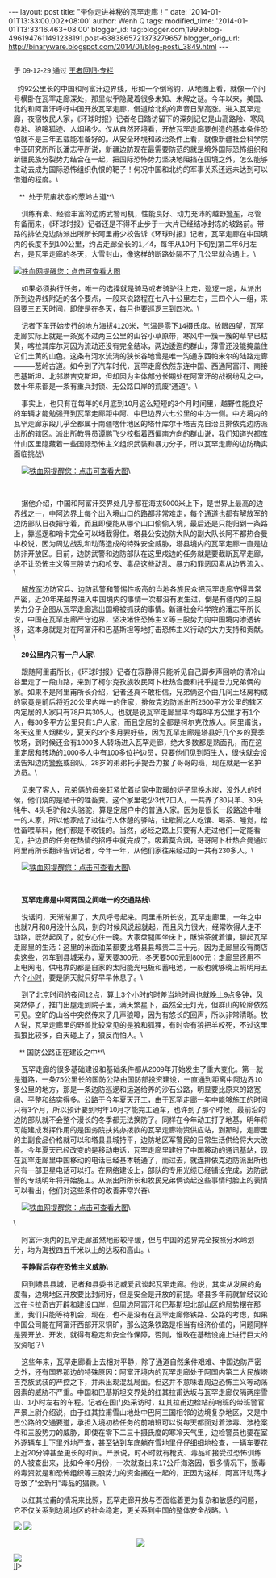 --- layout: post title: "带你走进神秘的瓦罕走廊！" date:
'2014-01-01T13:33:00.002+08:00' author: Wenh Q tags: modified\_time:
'2014-01-01T13:33:16.463+08:00' blogger\_id:
tag:blogger.com,1999:blog-4961947611491238191.post-6383865721373279657
blogger\_orig\_url:
http://binaryware.blogspot.com/2014/01/blog-post\_3849.html ---
<div dir="ltr">

<div
style="font-family: sans-serif; margin: 0px 10px; overflow: auto; width: 100%;">

于 09-12-29 通过 [王者回归-专栏](http://blog.china.com/u/060604/863/)\
\
  约92公里长的中国和阿富汗边界线，形如一个倒弯钩，从地图上看，就像一个问号横卧在瓦罕走廊深处，那里似乎隐藏着很多未知、未解之谜。今年以来，美国、北约和阿富汗呼吁中国开放瓦罕走廊，借道给北约的声音日渐高涨。进入瓦罕走廊，夜宿牧民人家，《环球时报》记者冬日踏访留下的深刻记忆是山高路险、寒风卷地、狼嗥狐迹、人烟稀少。仅从自然环境看，开放瓦罕走廊要创造的基本条件恐怕就不是三年五载能准备好的。从安全环境和政治条件上看，就像新疆社会科学院中亚研究所所长潘志平所说，新疆边防现在最需要防范的就是境外国际恐怖组织和新疆民族分裂势力结合在一起，把国际恐怖势力坚决地阻挡在国境之外，怎么能够主动去成为国际恐怖组织仇恨的靶子！何况中国和北约的军事关系还远未达到可以借道的程度。\
<div>

</div>

   **  处于荒废状态的葱岭古道**\
<div>

</div>

    训练有素、经验丰富的边防武警司机，性能良好、动力充沛的越野[警车](https://www.blogger.com/null)，尽管有备而来，《环球时报》记者还是不得不止步于一大片已经结冰封冻的坡路前。带路的排依克边防派出所所长阿里甫少校告诉《环球时报》记者，瓦罕走廊在中国境内的长度不到100公里，约占走廊全长的1／4，每年从10月下旬到第二年6月左右，是瓦罕走廊的冬天，大雪封山，像这样的断路处隔不了几公里就会遇上。\
<div>

[![](http://image.club.china.com/twhb/1011/2009/12/29/1262086476942_3060.jpg "铁血网提醒您：点击可查看大图")](https://www.blogger.com/null)

</div>

    如果必须执行任务，唯一的选择就是骑马或者骑驴往上走，巡逻一趟，从派出所到边界线附近的各个要点，一般来说路程在七八十公里左右，三四个人一组，来回要三五天时间，即使是在冬天，每月也要巡逻三到四次。\
<div>

</div>

    记者下车开始步行的地方海拔4120米，气温是零下14摄氏度。放眼四望，瓦罕走廊实际上就是一条宽不过两三公里的山谷小草原带，寒风中一簇一簇的草早已枯黄，喀拉其库尔河因为流动还没有完全结冰，两边逶迤的群山，薄雪还没能掩盖住它们土黄的山色。这条有河水流淌的狭长谷地曾是唯一沟通东西帕米尔的陆路走廊———葱岭古道。如今到了汽车时代，瓦罕走廊依然东连中国、西通阿富汗、南接巴基斯坦、北邻塔吉克斯坦，但却因为主体部分长期处在阿富汗的战祸纷乱之中，数十年来都是一条有重兵封锁、无公路口岸的荒废"通道"。\
<div>

</div>

    事实上，也只有在每年的6月底到10月这么短短的3个月时间里，越野性能良好的车辆才能勉强开到瓦罕走廊距中阿、中巴边界六七公里的中方一侧。中方境内的瓦罕走廊东段几乎全都属于南疆喀什地区的塔什库尔干塔吉克自治县排依克边防派出所的辖区。派出所教导员谭鹏飞少校指着西偏南方向的群山说，我们知道兴都库什山区里隐藏着一些国际恐怖主义组织武装和暴力分子，所以瓦罕走廊的边防确实面临挑战\
<div>

</div>

    [![](http://image.club.china.com/twhb/1011/2009/12/29/1262086476943_3061.jpg "铁血网提醒您：点击可查看大图")](https://www.blogger.com/null)\
<div>

  

</div>

    据他介绍，中国和阿富汗交界处几乎都在海拔5000米上下，是世界上最高的边界线之一，中阿边界上每个出入境山口的路都非常难走，每个通道也都有解放军的边防部队日夜把守着，而且即便能从哪个山口偷偷入境，最后还是只能归到一条路上，靠巡逻和哨卡完全可以堵截得住。塔县公安边防大队的副大队长阿不都热合曼中校说，因为周边战乱和动荡造成的特殊安全威胁，塔县境内的瓦罕走廊一直是边防非开放区。目前，边防武警和边防部队在这里戍边的任务就是要截断瓦罕走廊，绝不让恐怖主义等三股势力和枪支、毒品这些动乱、暴力和罪恶因素从边界流入。\
<div>

</div>

    [解放军](https://www.blogger.com/null)边防官兵、边防武警和警惕性极高的当地各族民众把瓦罕走廊守得异常严密，近20年来越界进入中国境内的事情一次都没有发生过，倒是有疆内的三股势力分子企图从瓦罕走廊逃出国境被抓获的事情。新疆社会科学院的潘志平所长说，中国在瓦罕走廊严守边界，坚决堵住恐怖主义等三股势力向中国境内渗透转移，这本身就是对在阿富汗和巴基斯坦等地打击恐怖主义行动的大力支持和贡献。\
<div>

</div>

    **20公里内只有一户人家**\
<div>

</div>

    跟随阿里甫所长，《环球时报》记者在寂静得只能听见自己脚步声回响的清冷山谷里走了一段山路，来到了柯尔克孜族牧民阿卜杜热合曼和托乎提吾力兄弟俩的家。如果不是阿里甫所长介绍，记者还真不敢相信，兄弟俩这个由几间土坯房构成的家竟是前后将近20公里内唯一的住家，排依克边防派出所2500平方公里的辖区内定居的人家只有78户共305人，也就是说瓦罕走廊里平均每8平方公里才有1个人，每30多平方公里只有1户人家，而且定居的全都是柯尔克孜族人。阿里甫说，冬天这里人烟稀少，夏天的3个多月要好些，因为瓦罕走廊是塔县好几个乡的夏季牧场，到时候还会有1000多人转场进入瓦罕走廊，绝大多数都是熟面孔，而在这里定居和转场的1000多人中有100多位护边员，只要他们见到陌生人，很快就会设法告知边防[警察](https://www.blogger.com/null)或部队，28岁的弟弟托乎提吾力接了哥哥的班，现在就是一名护边员。\
<div>

</div>

    见来了客人，兄弟俩的母亲赶紧忙着给家中取暖的炉子里换木炭，没外人的时候，他们烧的是晒干的牲畜粪。这个家里老少3代7口人，一共养了80只羊、30头牦牛、4头毛驴和2头骆驼，算是定居户中的普通人家。因为是很长一段路途中唯一的人家，所以他家成了过往行人休憩的驿站，让歇脚之人吃馕、喝茶、睡觉，给牲畜喂草料，他们都是不收钱的。当然，必经之路上只要有人走过他们一定能看见，护边员的任务在热情的招呼中就完成了。吸着莫合烟，哥哥阿卜杜热合曼通过阿里甫所长翻译告诉记者，今年一年，从他们家往来经过的一共有230多人。\
<div>

</div>

    [![](http://image.club.china.com/twhb/1011/2009/12/29/1262086476943_3062.jpg "铁血网提醒您：点击可查看大图")](https://www.blogger.com/null)\
<div>

  

</div>

    **瓦罕走廊是中阿两国之间唯一的交通路线**\
<div>

</div>

    说话间，天渐渐黑了，大风呼号起来。阿里甫所长说，瓦罕走廊里，一年之中也就7月和8月没什么风，别的时候风说起就起，而且风力很大，经常吹得人走不动路，既然起风了，就安心住一晚。大家盘腿围坐床上，酥油茶就着馕，聊起瓦罕走廊里的生活：这里的米面油菜都要比塔县县城贵二三十元，因为走廊里没有商店卖这些，包车到县城采办，夏天要300元，冬天要500元到800元；走廊里还用不上电网电，供电靠的都是自家的太阳能光电板和蓄电池，一般也就够晚上照明用五六个[小时](https://www.blogger.com/null)，要是阴天就只好早早休息了。\
<div>

</div>

    到了北京时间的夜间12点，算上3个[小时](https://www.blogger.com/null)的时差当地时间也就晚上9点多钟，风突然停了，推门出屋走到院子里，满天繁星下，虽然全无灯光，但群山的轮廓依然可见。空旷的山谷中突然传来了几声狼嗥，因为有悠长的回声，所以非常清晰。牧人说，瓦罕走廊里的野兽比较常见的是狼和狐狸，有时会有狼把羊咬死，不过这里孤狼比较多，白天碰上了，狼反而怕人。\
<div>

</div>

   ** 国防公路正在建设之中**\
<div>

</div>

    瓦罕走廊的很多基础建设和基础条件都从2009年开始发生了重大变化。第一就是道路，一条75公里长的国防公路由国防部投资建设，一直通到距离中阿边界10多公里的地方，那是一条边防巡逻和运送给养的沙石公路，明显要比原来的路宽阔、平整和结实得多。公路于今年夏天开工，由于瓦罕走廊一年中能够施工的时间只有3个月，所以预计要到明年10月才能完工通车，也许到了那个时候，最前沿的边防部队就不会整个漫长的冬季都无法换防了。同样在今年动工打了地基，明年将可能建成发挥作用的是国务院扶贫办拨款的瓦罕走廊物资供应站，到那时，走廊里的主副食品价格就可以和塔县县城持平，边防地区军警民的日常生活供给将大大改善。今年夏天已经改变的是移动电话，瓦罕走廊里建好了中国移动的通讯基站，现在瓦罕走廊里中国移动的电话已经基本畅通了，而过去，就连排依克边防派出所也只有一部卫星电话可以打。在网络建设上，部队的专用光缆已经铺设完成，边防武警的专线明年将开始施工。从派出所所长和牧民兄弟俩谈起这些事情时脸上的表情可以看出，他们对这些条件的改善非常兴奋\
<div>

</div>

    [![](http://image.club.china.com/twhb/1011/2009/12/29/1262086476943_3063.jpg "铁血网提醒您：点击可查看大图")](https://www.blogger.com/null)\
<div>

</div>

\
<div>

</div>

    阿富汗境内的瓦罕走廊虽然地形较平缓，但与中国的边界完全按照分水岭划分，均为海拔四五千米以上的达坂和高山。\
<div>

</div>

    **平静背后存在恐怖主义威胁**\
<div>

</div>

    回到塔县县城，记者和县委书记臧爱武谈起瓦罕走廊。他说，其实从发展的角度看，边境地区开放要比封闭好，但是安全是开放的前提。塔县多年前就曾经议论过在卡拉奇古开辟和建设口岸，但周边阿富汗和巴基斯坦北部山区的局势摆在那里，我们只能等待机会，现在，也不是没有在瓦罕走廊修铁路、公路的考虑，如果中国公司能在阿富汗西部开采铜矿，那么这条铁路是相当有经济价值的，问题同样是要开放、开发，就得有稳定和安全作保障，否则，谁敢在基础设施上进行巨大的投资呢？\
<div>

</div>

    这些年来，瓦罕走廊看上去相对平静，除了通道自然条件艰难、中国边防严密之外，还有国界那边的特殊原因：阿富汗境内的瓦罕走廊处于阿国内第二大民族塔吉克族武装的严控之下，并未出现混乱局面。但这并不意味着周边恐怖主义等动荡因素的威胁不严重。中国和巴基斯坦交界处的红其拉甫达坂与瓦罕走廊仅隔两座雪山、1小时左右的车程。记者在国门处采访时，红其拉甫边检站前哨班的带班警官严景上尉介绍说，由于红其拉甫雪山地处中巴阿三国相邻的边境复杂地区，又是中巴公路的交通要道，承担入境初检任务的前哨班可以说每天都面对着涉毒、涉枪案件和三股势力的威胁，即使在零下二三十摄氏度的寒冷天气里，边检警员也要在室外逐辆车上下里外地严查，甚至钻到车底躺在雪地里仔仔细细地检查，一辆车要花上近20分钟甚至更长的时间。严景说，时不时就有枪支、毒品和接受过恐怖训练的人被查出来，比如今年9月份，一次就查出来17公斤海洛因，很多情况下，贩毒的毒资就是和恐怖组织等三股势力的资金捆在一起的，正因为这样，阿富汗动荡才导致了"金新月"毒品的猖獗。\
<div>

</div>

    以红其拉甫的情况来比照，瓦罕走廊开放与否面临着更为复杂和敏感的问题，它不仅关系到边境地区的社会稳定，更关系到中国的整体安全战略。\
<div>

![](http://image.club.china.com/twhb/1011/2009/12/29/1262100077618.jpg)
![](http://image.club.china.com/1011/2009/12/29/1262100230497.jpg)

</div>

<div style="text-align: center;">

[![](http://image.club.china.com/1011/2009/12/29/mid/1262100230570.jpg)](http://image.club.china.com/1011/2009/12/29/1262100230570.jpg)

</div>

![](http://image.club.china.com/twhb/1011/2009/12/29/1262100186916.jpg)\
\]\]&gt;

</div>

</div>
